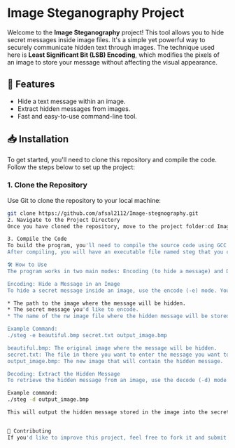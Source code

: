 # Image Steganography Project

Welcome to the **Image Steganography** project! This tool allows you to hide secret messages inside image files. It's a simple yet powerful way to securely communicate hidden text through images. The technique used here is **Least Significant Bit (LSB) Encoding**, which modifies the pixels of an image to store your message without affecting the visual appearance.

## 🚀 Features

- Hide a text message within an image.
- Extract hidden messages from images.
- Fast and easy-to-use command-line tool.

## 📥 Installation

To get started, you'll need to clone this repository and compile the code. Follow the steps below to set up the project:

### 1. Clone the Repository
Use Git to clone the repository to your local machine:
```bash
git clone https://github.com/afsal2112/Image-stegnography.git
2. Navigate to the Project Directory
Once you have cloned the repository, move to the project folder:cd Image-stegnography

3. Compile the Code
To build the program, you'll need to compile the source code using GCC (GNU Compiler Collection):gcc *.c -o steg
After compiling, you will have an executable file named steg that you can run.

🛠️ How to Use
The program works in two main modes: Encoding (to hide a message) and Decoding (to extract the message). Below are the instructions for both.

Encoding: Hide a Message in an Image
To hide a secret message inside an image, use the encode (-e) mode. You'll need to provide the following:

* The path to the image where the message will be hidden.
* The secret message you'd like to encode.
* The name of the nw image file where the hidden message will be stored.

Example Command:
./steg -e beautiful.bmp secret.txt output_image.bmp

beautiful.bmp: The original image where the message will be hidden.
secret.txt: The file in there you want to enter the message you want to hide.
output_image.bmp: The new image that will contain the hidden message.

Decoding: Extract the Hidden Message
To retrieve the hidden message from an image, use the decode (-d) mode. You'll just need to provide the image with the hidden message.

Example command:
./steg -d output_image.bmp

This will output the hidden message stored in the image into the secret.txt file.


🤝 Contributing
If you'd like to improve this project, feel free to fork it and submit a pull request. Whether it's fixing bugs, adding new features, or improving documentation, contributions are always welcome.
